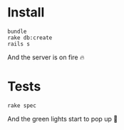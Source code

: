 # Install
```
bundle
rake db:create
rails s
```
And the server is on fire :fire:

# Tests
```
rake spec
```
And the green lights start to pop up :green_heart:
